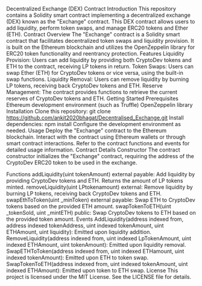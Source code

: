 Decentralized Exchange (DEX) Contract
Introduction
This repository contains a Solidity smart contract implementing a decentralized exchange (DEX) known as the "Exchange" contract. This DEX contract allows users to add liquidity, perform token swaps, and manage ERC20 tokens and Ether (ETH).
Contract Overview
The "Exchange" contract is a Solidity smart contract that facilitates decentralized token swaps and liquidity provision. It is built on the Ethereum blockchain and utilizes the OpenZeppelin library for ERC20 token functionality and reentrancy protection.
Features
Liquidity Provision: Users can add liquidity by providing both CryptoDev tokens and ETH to the contract, receiving LP tokens in return.
Token Swaps: Users can swap Ether (ETH) for CryptoDev tokens or vice versa, using the built-in swap functions.
Liquidity Removal: Users can remove liquidity by burning LP tokens, receiving back CryptoDev tokens and ETH.
Reserve Management: The contract provides functions to retrieve the current reserves of CryptoDev tokens and ETH.
Getting Started
Prerequisites
Ethereum development environment (such as Truffle)
OpenZeppelin library
Installation
Clone this repository: git clone https://github.com/ankit2020bhagat/Decentralised_Exchange.git
Install dependencies: npm install
Configure the development environment as needed.
Usage
Deploy the "Exchange" contract to the Ethereum blockchain.
Interact with the contract using Ethereum wallets or through smart contract interactions.
Refer to the contract functions and events for detailed usage information.
Contract Details
Constructor
The contract constructor initializes the "Exchange" contract, requiring the address of the CryptoDev ERC20 token to be used in the exchange.

Functions
addLiquidity(uint tokenAmount) external payable: Add liquidity by providing CryptoDev tokens and ETH. Returns the amount of LP tokens minted.
removeLiquidity(uint LPtokenamount) external: Remove liquidity by burning LP tokens, receiving back CryptoDev tokens and ETH.
swapEthToToken(uint \_minToken) external payable: Swap ETH to CryptoDev tokens based on the provided ETH amount.
swapTokenToETH(uint \_tokenSold, uint \_mintETH) public: Swap CryptoDev tokens to ETH based on the provided token amount.
Events
AddLiquidity(address indexed from, address indexed tokenAddress, uint indexed tokenAmount, uint ETHAmount, uint liquidity): Emitted upon liquidity addition.
RemoveLiquidity(address indexed from, uint indexed LpTokenAmount, uint indexed ETHAmount, uint tokenAmount): Emitted upon liquidity removal.
SwapETHToToken(address indexed from, uint indexed ETHamount, uint indexed tokenAmount): Emitted upon ETH to token swap.
SwapTokenToETH(address indexed from, uint indexed tokenAmount, uint indexed ETHAmount): Emitted upon token to ETH swap.
License
This project is licensed under the MIT License. See the LICENSE file for details.
